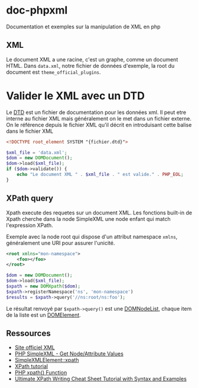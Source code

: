 # doc-phpxml

Documentation et exemples sur la manipulation de XML en php


## XML

Le document XML a une racine, c'est un graphe, comme un document HTML. Dans `data.xml`, notre fichier de données d'exemple, la root du document est `theme_official_plugins`.

# Valider le XML avec un DTD

Le [DTD](https://www.xml.com/pub/a/norm/part1/getstart1.html#xmlinidtd) est un fichier de documentation pour les données xml. Il peut etre interne au fichier XML mais généralement on le met dans un fichier externe. On le référence depuis le fichier XML qu'il décrit en introduisant cette balise dans le fichier XML

~~~xml
<!DOCTYPE root_element SYSTEM "{fichier.dtd}">
~~~

~~~php
$xml_file = 'data.xml';
$dom = new DOMDocument();
$dom->load($xml_file);
if ($dom->validate()) {
    echo "Le document XML " . $xml_file . " est valide." . PHP_EOL;
}
~~~

## XPath query

Xpath execute des requetes sur un document XML. Les fonctions built-in de Xpath cherche dans la node SimpleXML une node enfant qui match l'expression XPath.

Exemple avec la node root qui dispose d'un attribut namespace `xmlns`, généralement une URI pour assurer l'unicité.

~~~xml
<root xmlns="mon-namespace">
    <foo></foo>
</root>
~~~

~~~php
$dom = new DOMDocument();
$dom->load($xml_file);
$xpath = new DOMXpath($dom);
$xpath->registerNamespace('ns', 'mon-namespace')
$results = $xpath->query('//ns:root/ns:foo');
~~~

Le résultat renvoyé par `$xpath->query()` est une [DOMNodeList](), chaque item de la liste est un [DOMElement](https://www.php.net/manual/en/class.domelement.php).


## Ressources

- [Site officiel XML](https://www.xml.com/)
- [PHP SimpleXML - Get Node/Attribute Values](https://www.w3schools.com/php/php_xml_simplexml_get.asp)
- [SimpleXMLElement::xpath](https://www.php.net/manual/en/simplexmlelement.xpath.php)
- [XPath tutorial](https://www.w3schools.com/xml/xpath_intro.asp)
- [PHP xpath() Function](https://www.w3schools.com/php/func_simplexml_xpath.asp)
- [Ultimate XPath Writing Cheat Sheet Tutorial with Syntax and Examples](https://www.softwaretestinghelp.com/xpath-writing-cheat-sheet-tutorial-examples/)
